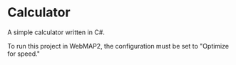 Calculator
==========

A simple calculator written in C#.

To run this project in WebMAP2, the configuration must be set to "Optimize for speed."
